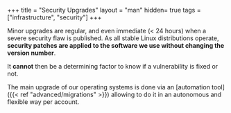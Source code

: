 +++
title = "Security Upgrades"
layout = "man"
hidden= true
tags = ["infrastructure", "security"]
+++

Minor upgrades are regular, and even immediate (< 24 hours) when a severe security flaw is published. As all stable Linux distributions operate, **security patches are applied to the software we use without changing the version number**.

It **cannot** then be a determining factor to know if a vulnerability is fixed or not.

The main upgrade of our operating systems is done via an [automation tool]({{< ref "advanced/migrations" >}}) allowing to do it in an autonomous and flexible way per account.
